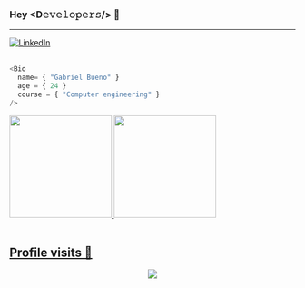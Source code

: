### Hey <D𝚎𝚟𝚎𝚕𝚘𝚙𝚎𝚛𝚜/> 👋
------------------

<a href="https://www.linkedin.com/in/gabriel-bueno-m-s/" target="_blank">
  <img alt="LinkedIn" src="https://img.shields.io/badge/linkedin%20-%230077B5.svg?&style=for-the-badge&logo=linkedin&logoColor=white"/>
</a>
<br><br>

```js
<Bio 
  name= { "Gabriel Bueno" }
  age = { 24 }
  course = { "Computer engineering" }
/>
```


<a href="github.com/gabrielbms/">
  <img height="180em" src="https://github-readme-stats-eight-theta.vercel.app/api?username=gabrielbms&show_icons=true&theme=dracula&include_all_commits=true&count_private=true"/>
  <img height="180em" src="https://github-readme-stats-eight-theta.vercel.app/api/top-langs/?username=gabrielbms&layout=compact&langs_count=8&theme=dracula"/>
<div>
<br>

<p align="center" > 
  
 ## Profile visits :eyes: <br>
 <p align="center"> 
   <img align="center" src="https://profile-counter.glitch.me/gabrielbms/count.svg" />
 </p>

</p>
